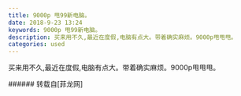 ```yaml
---
title: 9000p 甩99新电脑。
date: 2018-9-23 13:24
keywords: 9000p 甩99新电脑。
description: 买来用不久,最近在度假,电脑有点大。带着确实麻烦。9000p甩甩甩。
categories: used
---
```

<td class="t_f" id="postmessage_1866296">

买来用不久,最近在度假,电脑有点大。带着确实麻烦。9000p甩甩甩。<br/>
<img alt="" border="0" class="zoom" data-cf-modified-c056ce9a744e5e5d7b4b3b1d-="" file="http://www.flw.ph/data/appbyme/upload/image/201809/23/KrdUmUmuDvGo.jpg" id="aimg_LDZZ3" lazyloadthumb="1" onclick="" onmouseover="" src="http://www.flw.ph/data/appbyme/upload/image/201809/23/KrdUmUmuDvGo.jpg"/><br/>
<img alt="" border="0" class="zoom" data-cf-modified-c056ce9a744e5e5d7b4b3b1d-="" file="http://www.flw.ph/data/appbyme/upload/image/201809/23/6gITv1B14EkS.jpg" id="aimg_FmWM2" lazyloadthumb="1" onclick="" onmouseover="" src="http://www.flw.ph/data/appbyme/upload/image/201809/23/6gITv1B14EkS.jpg"/><br/>
<img alt="" border="0" class="zoom" data-cf-modified-c056ce9a744e5e5d7b4b3b1d-="" file="http://www.flw.ph/data/appbyme/upload/image/201809/23/RvxxWzTTXoX1.jpg" id="aimg_V2Sin" lazyloadthumb="1" onclick="" onmouseover="" src="http://www.flw.ph/data/appbyme/upload/image/201809/23/RvxxWzTTXoX1.jpg"/><br/>
</td>
###### 转载自[菲龙网]